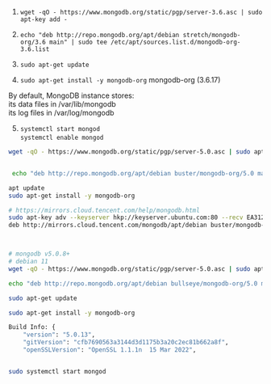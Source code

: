 1. `wget -qO - https://www.mongodb.org/static/pgp/server-3.6.asc | sudo apt-key add -`  

2. `echo "deb http://repo.mongodb.org/apt/debian stretch/mongodb-org/3.6 main" | sudo tee /etc/apt/sources.list.d/mongodb-org-3.6.list`  
3. `sudo apt-get update`  
4. `sudo apt-get install -y mongodb-org`  mongodb-org (3.6.17)  

By default, MongoDB instance stores:  
its data files in /var/lib/mongodb  
its log files in /var/log/mongodb  

5. `systemctl start mongod`  
`systemctl enable mongod`  


```sh 
wget -qO - https://www.mongodb.org/static/pgp/server-5.0.asc | sudo apt-key add -


 echo "deb http://repo.mongodb.org/apt/debian buster/mongodb-org/5.0 main" | sudo tee /etc/apt/sources.list.d/mongodb-org-5.0.list

apt update
sudo apt-get install -y mongodb-org

# https://mirrors.cloud.tencent.com/help/mongodb.html
sudo apt-key adv --keyserver hkp://keyserver.ubuntu.com:80 --recv EA312927
deb http://mirrors.cloud.tencent.com/mongodb/apt/debian buster/mongodb-org/5.0 main



# mongodb v5.0.8+
# debian 11 
wget -qO - https://www.mongodb.org/static/pgp/server-5.0.asc | sudo apt-key add -

echo "deb http://repo.mongodb.org/apt/debian bullseye/mongodb-org/5.0 main" | sudo tee /etc/apt/sources.list.d/mongodb-org-5.0.list

sudo apt-get update

sudo apt-get install -y mongodb-org

Build Info: {
    "version": "5.0.13",
    "gitVersion": "cfb7690563a3144d3d1175b3a20c2ec81b662a8f",
    "openSSLVersion": "OpenSSL 1.1.1n  15 Mar 2022",


sudo systemctl start mongod

```